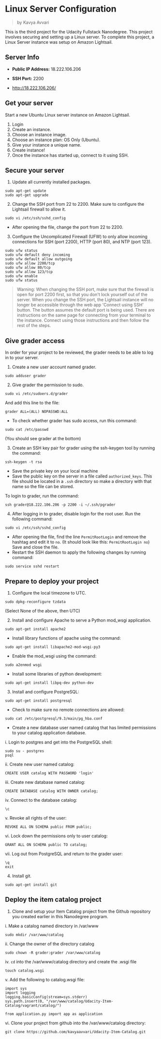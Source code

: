 # Linux Server Configuration
> by Kavya Avvari

This is the third project for the Udacity Fullstack Nanodegree. This project involves securing and setting up a Linux server. To complete this project, a Linux Server instance was setup on Amazon Lightsail. 

## Server Info

* **Public IP Address:** 18.222.106.206

* **SSH Port:** 2200

* http://18.222.106.206/

## Get your server

Start a new Ubuntu Linux server instance on Amazon Lightsail.

1. Login
2. Create an instance. 
3. Choose an instance image.
4. Choose an instance plan: OS Only (Ubuntu).
5. Give your instance a unique name.
6. Create instance!
7. Once the instance has started up, connect to it using SSH.

## Secure your server

1. Update all currently installed packages. 
```
sudo apt-get update
sudo apt-get upgrade
```

2. Change the SSH port from 22 to 2200. Make sure to configure the Lightsail firewall to allow it.
```
sudo vi /etc/ssh/sshd_config
```
* After opening the file, change the port from 22 to 2200. 

3. Configure the Uncomplicated Firewall (UFW) to only allow incoming connections for SSH (port 2200), HTTP (port 80), and NTP (port 123).
```
sudo ufw status                 
sudo ufw default deny incoming  
sudo ufw default allow outgoing 
sudo ufw allow 2200/tcp         
sudo ufw allow 80/tcp
sudo ufw allow 123/tcp        
sudo ufw enable                 
sudo ufw status     
```
> Warning: When changing the SSH port, make sure that the firewall is open for port 2200 first, so that you don't lock yourself out of the server. When you change the SSH port, the Lightsail instance will no longer be accessible through the web app 'Connect using SSH' button. The button assumes the default port is being used. There are instructions on the same page for connecting from your terminal to the instance. Connect using those instructions and then follow the rest of the steps.

## Give grader access
In order for your project to be reviewed, the grader needs to be able to log in to your server.

1. Create a new user account named grader.
```
sudo adduser grader
```
2. Give grader the permission to sudo.
```
sudo vi /etc/sudoers.d/grader
```
And add this line to the file:
```
grader ALL=(ALL) NOPASSWD:ALL
```
* To check whether grader has sudo access, run this command:
```
sudo cat /etc/passwd
```
(You should see grader at the bottom)

3. Create an SSH key pair for grader using the ssh-keygen tool by running the command: 
```
ssh-keygen -t rsa
```
* Save the private key on your local machine
* Save the public key on the server in a file called ```authorized_keys```. This file should be located in a ```.ssh``` directory so make a directory with that name so the file can be stored. 

To login to grader, run the command:
```
ssh grader@18.222.106.206 -p 2200 -i ~/.ssh/pgrader
```
4. After logging in to grader, disable login for the root user. Run the following command:
```
sudo vi /etc/ssh/sshd_config
```
* After opening the file, find the line ```PermitRootLogin``` and remove the hashtag and edit it to ```no```. 
(It should look like this: ```PermitRootLogin no```) Save and close the file.  
* Restart the SSH daemon to apply the following changes by running command:
```
sudo service sshd restart
```

## Prepare to deploy your project
1. Configure the local timezone to UTC.
```
sudo dpkg-reconfigure tzdata
```
(Select None of the above, then UTC)

2.  Install and configure Apache to serve a Python mod_wsgi application.
```
sudo apt-get install apache2
```
* Install library functions of apache using the command:
```
sudo apt-get install libapache2-mod-wsgi-py3
```
* Enable the mod_wsgi using the command:
```
sudo a2enmod wsgi
```
* Install some libraries of python development:
```
sudo apt-get install libpq-dev python-dev
```
3. Install and configure PostgreSQL:
```
sudo apt-get install postgresql
```
* Check to make sure no remote connections are allowed:
```
sudo cat /etc/postgresql/9.3/main/pg_hba.conf
```
* Create a new database user named catalog that has limited permissions to your catalog application database.

i. Login to postgres and get into the PostgreSQL shell:
```
sudo su - postgres
psql
```
ii. Create new user named catalog:
```
CREATE USER catalog WITH PASSWORD 'login'
```
iii. Create new database named catalog:
```
CREATE DATABASE catalog WITH OWNER catalog;
```
iv. Connect to the database catalog:
```
\c
```
v. Revoke all rights of the user:
```
REVOKE ALL ON SCHEMA public FROM public;
```
vi. Lock down the permissions only to user catalog:
```
GRANT ALL ON SCHEMA public TO catalog;
```
vii. Log out from PostgreSQL and return to the grader user:
```
\q
exit
```

4. Install git.
```
sudo apt-get install git
```

## Deploy the item catalog project

1. Clone and setup your Item Catalog project from the Github repository you created earlier in this Nanodegree program.

i. Make a catalog named directory in /var/www
```
sudo mkdir /var/www/catalog
```
ii. Change the owner of the directory catalog
```
sudo chown -R grader:grader /var/www/catalog
```
iv. ```cd``` into the /var/www/catalog directory and create the .wsgi file
```
touch catalog.wsgi
```
v. Add the following to catalog.wsgi file:
```
import sys
import logging
logging.basicConfig(stream=sys.stderr)
sys.path.insert(0, "/var/www/catalog/Udacity-Item-Catalog/vagrant/catalog/")

from application.py import app as application
```
vi. Clone your project from github into the /var/www/catalog directory:
```
git clone https://github.com/kavyaavvari/Udacity-Item-Catalog.git
```

